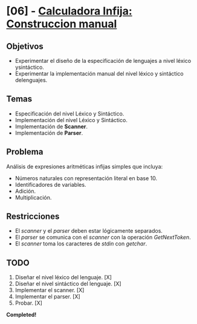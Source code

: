 # [06] - [Calculadora Infija: Construccion manual][CALC]

## Objetivos

- Experimentar  el  diseño  de  la  especificación  de  lenguajes  a  nivel  léxico  ysintáctico.
- Experimentar  la  implementación  manual  del  nivel  léxico  y  sintáctico  delenguajes.

## Temas

- Especificación del nivel Léxico y Sintáctico.
- Implementación del nivel Léxico y Sintáctico.
- Implementación de **Scanner**.
- Implementación de **Parser**.

## Problema

Análisis de expresiones aritméticas infijas simples que incluya:

- Números naturales con representación literal en base 10.
- Identificadores de variables.
- Adición.
- Multiplicación.

## Restricciones

- El *scanner* y el *parser* deben estar lógicamente separados.
- El  *parser*  se  comunica  con  el  *scanner*  con  la  operación  *GetNextToken*.
- El *scanner* toma los caracteres de *stdin* con *getchar*.

## TODO

1. Diseñar el nivel léxico del lenguaje.        [X]
2. Diseñar el nivel sintáctico del lenguaje.    [X]
3. Implementar el scanner.                      [X]
4. Implementar el parser.                       [X]
5. Probar.                                      [X]

**Completed!**

<br />
<br />

[CALC]:"https://github.com/tomasanchez/SSL/blob/master/06-CalcInfManual/Calc.md"
